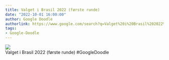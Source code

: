 ```yaml
---
title: Valget i Brasil 2022 (første runde)
date: "2022-10-01 16:00:00"
author: Google Doodle
authorlink: https://www.google.com/search?q=Valget%20i%20Brasil%202022%20(f%C3%B8rste%20runde)
tags:
- Google-Doodle
---
```

<img src="https://www.google.com/logos/doodles/2022/brazil-elections-2022-first-round-6753651837109514-l.png" referrerpolicy="no-referrer"><br>Valget i Brasil 2022 (første runde) #GoogleDoodle